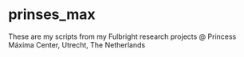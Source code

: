 # prinses_max
These are my scripts from my Fulbright research projects @ Princess Máxima Center, Utrecht, The Netherlands